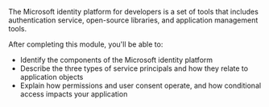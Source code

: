 The Microsoft identity platform for developers is a set of tools that includes authentication service, open-source libraries, and application management tools. 

After completing this module, you'll be able to:

* Identify the components of the Microsoft identity platform
* Describe the three types of service principals and how they relate to application objects
* Explain how permissions and user consent operate, and how conditional access impacts your application
